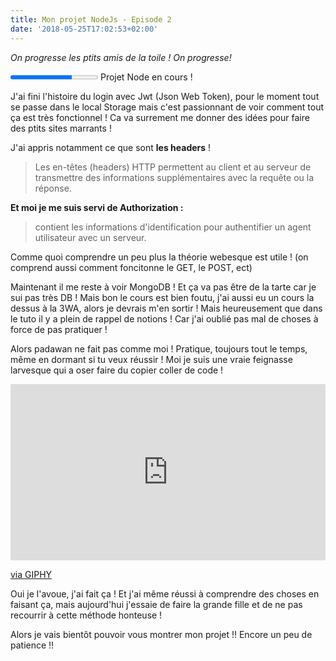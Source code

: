 ```yaml
---
title: Mon projet NodeJs - Episode 2
date: '2018-05-25T17:02:53+02:00'
---
```

_On progresse les ptits amis de la toile ! On progresse!_

<progress value="70" max="100">Projet Node</progress> Projet Node en cours !

J'ai fini l'histoire du login avec Jwt (Json Web Token), pour le moment tout se passe dans le local Storage mais c'est passionnant de voir comment tout ça est très fonctionnel ! Ca va surrement me donner des idées pour faire des ptits sites marrants !

J'ai appris notamment ce que sont **les headers** !

> Les en-têtes (headers) HTTP permettent au client et au serveur de transmettre des informations supplémentaires avec la requête ou la réponse.

**Et moi je me suis servi de Authorization :**

> contient les informations d'identification pour authentifier un agent utilisateur avec un serveur.

Comme quoi comprendre un peu plus la théorie webesque est utile ! (on comprend aussi comment foncitonne le GET, le POST, ect)

Maintenant il me reste à voir MongoDB ! Et ça va pas être de la tarte car je sui pas très DB ! Mais bon le cours est bien foutu, j'ai aussi eu un cours la dessus à la 3WA, alors je devrais m'en sortir ! Mais heureusement que dans le tuto il y a plein de rappel de notions ! Car j'ai oublié pas mal de choses à force de pas pratiquer !

Alors padawan ne fait pas comme moi ! Pratique, toujours tout le temps, même en dormant si tu veux réussir ! Moi je suis une vraie feignasse larvesque qui a oser faire du copier coller de code !

<div style="width:100%;height:0;padding-bottom:56%;position:relative;"><iframe src="https://giphy.com/embed/3oFzm57vIviQfmYNvq" width="100%" height="100%" style="position:absolute" frameBorder="0" class="giphy-embed" allowFullScreen></iframe></div><p><a href="https://giphy.com/gifs/love-cute-3oFzm57vIviQfmYNvq">via GIPHY</a></p>

Oui je l'avoue, j'ai fait ça ! Et j'ai même réussi à comprendre des choses en faisant ça, mais aujourd'hui j'essaie de faire la grande fille et de ne pas recourrir à cette méthode honteuse !

Alors je vais bientôt pouvoir vous montrer mon projet !! Encore un peu de patience !!
